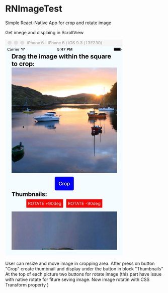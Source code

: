 # RNImageTest
Simple React-Native App for crop and rotate image

Get imege and displaing in ScrollView

![](img.jpg)

User can resize and move image in cropping area.
After press on button "Crop" create thumbnail and display under the button in block "Thumbnails"
At the top of each picture two buttons for rotate image (this part have issue with native rotate for fiture seving image. Now image rotatin with CSS Transform property )
